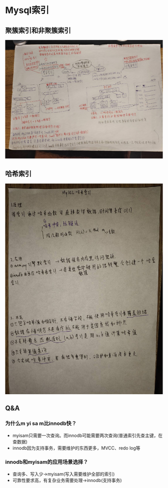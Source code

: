 # Mysql索引
## 聚簇索引和非聚簇索引
![76](.\image\76.jpg)

## 哈希索引
![75](.\image\75.jpg)

## Q&A
### 为什么m yi sa m比innodb快？
* myisam只需要一次查询。而innodb可能需要两次查询(普通索引先查主键，在查数据)
* innodb因为支持事务，需要维护的东西更多，MVCC、redo log等

### innodb和myisam的应用场景选择？
* 查询多、写入少->myisam(写入需要维护全部的索引)
* 可靠性要求高，有复杂业务需要处理->innodb(支持事务)
